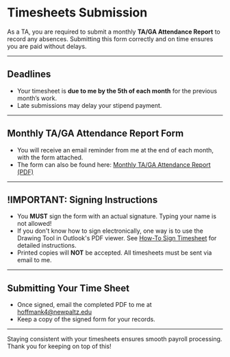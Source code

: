 # Timesheets Submission

As a TA, you are required to submit a monthly **TA/GA Attendance Report** to record any absences. Submitting this form correctly and on time ensures you are paid without delays. 

---
## Deadlines

- Your timesheet is **due to me by the 5th of each month** for the previous month’s work.  
- Late submissions may delay your stipend payment.  

---
## Monthly TA/GA Attendance Report Form

- You will receive an email reminder from me at the end of each month, with the form attached. 
- The form can also be found here: [Monthly TA/GA Attendance Report (PDF)](https://www.newpaltz.edu/media/payroll/monthlyta-gaattendancereport.pdf)  

---
## !IMPORTANT: Signing Instructions

- You **MUST** sign the form with an actual signature. Typing your name is not allowed!
- If you don't know how to sign electronically, one way is to use the Drawing Tool in Outlook's PDF viewer. See [How-To Sign Timesheet](../5%20Resources/How-Tos/How-To%20Sign%20Timesheet.md) for detailed instructions. 
- Printed copies will **NOT** be accepted. All timesheets must be sent via email to me.

---
## Submitting Your Time Sheet

- Once signed, email the completed PDF to me at hoffmank4@newpaltz.edu
- Keep a copy of the signed form for your records.  

---
Staying consistent with your timesheets ensures smooth payroll processing. Thank you for keeping on top of this!
